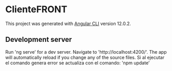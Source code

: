 # ClienteFRONT

This project was generated with [Angular CLI](https://github.com/angular/angular-cli) version 12.0.2.

## Development server

Run 'ng serve' for a dev server. Navigate to 'http://localhost:4200/'. The app will automatically reload if you change any of the source files.
Si al ejecutar el comando genera error se actualiza con el comando:
'npm update'
